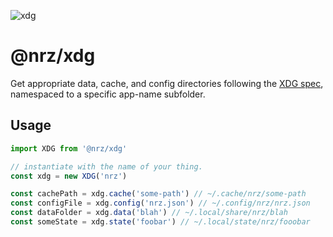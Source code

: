 ![xdg](https://github.com/user-attachments/assets/72b3e499-40c0-4f2a-8cd7-7761303bda62)

# @nrz/xdg

Get appropriate data, cache, and config directories following the [XDG spec](https://wiki.archlinux.org/title/XDG_Base_Directory), namespaced to a specific app-name subfolder.

## Usage

```js
import XDG from '@nrz/xdg'

// instantiate with the name of your thing.
const xdg = new XDG('nrz')

const cachePath = xdg.cache('some-path') // ~/.cache/nrz/some-path
const configFile = xdg.config('nrz.json') // ~/.config/nrz/nrz.json
const dataFolder = xdg.data('blah') // ~/.local/share/nrz/blah
const someState = xdg.state('foobar') // ~/.local/state/nrz/fooobar
```
